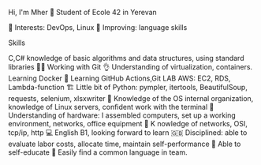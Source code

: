 
Hi, I'm Mher 👋 Student of Ecole 42 in Yerevan

🌱 Interests: DevOps, Linux 
🔎 Improving: language skills

Skills

С,C# knowledge of basic algorithms and data structures, 
using standard libraries 🧑‍🎓
Working with Git 👌 
Understanding of virtualization, containers. 
Learning Docker 🐋 Learning GitHub Actions,Git LAB
AWS: EC2, RDS, Lambda-function 🏗️ 
Little bit of Python: pympler, itertools, BeautifulSoup, requests, selenium, xlsxwriter 
🥷 Knowledge of the OS internal organization, knowledge of Linux servers, confident work with the terminal 🐧 
Understanding of hardware: I assembled computers, set up a working environment, networks, office equipment 🔌 K
nowledge of networks, OSI, tcp/ip, http 💻 
English B1, looking forward to learn 🇬🇧 
Disciplined: able to evaluate labor costs, allocate time, maintain self-performance 
🔰 Able to self-educate 🏁 Easily find a common language in team.
